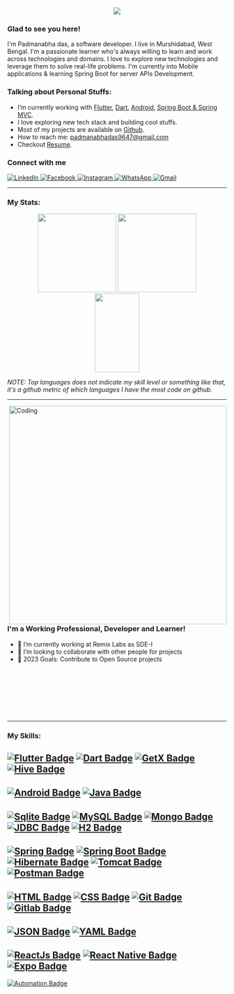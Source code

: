 <h1 align="center">
  <a href="https://git.io/typing-svg">
    <img src="https://readme-typing-svg.herokuapp.com/?lines=Hey,+Guys!;This+is+Padmanabha.;Nice+to+meet+you!;Have+a+great+day!;&center=true&size=35">
  </a>
</h1>

### Glad to see you here!

I'm Padmanabha das, a software developer. I live in Murshidabad, West Bengal. I'm a passionate learner who's always willing to learn and work across technologies and domains. I love to explore new technologies and leverage them to solve real-life problems. I'm currently into Mobile applications & learning Spring Boot for server APIs Development.

### Talking about Personal Stuffs:

- I’m currently working with [Flutter](https://flutter.dev/), [Dart](https://Dart.dev), [Android](https://www.android.com/), [Spring Boot & Spring MVC](https://spring.io/).
- I love exploring new tech stack and building cool stuffs.
- Most of my projects are available on [Github](https://github.com/chayan-1906/).
- How to reach me: padmanabhadas9647@gmail.com
- Checkout [Resume](https://github.com/chayan-1906/chayan-1906/blob/main/Padmanabha_Das_Resume.pdf).

###  Connect with me 

<p align="left">
<a href="https://www.linkedin.com/in/padmanabha-das-59bb2019b/" target="_blank">
<img alt="LinkedIn" src="https://img.shields.io/badge/linkedin%20-%230077B5.svg?&style=for-the-badge&logo=linkedin&logoColor=white"/>
</a>
</a>
<a href="https://www.facebook.com/padmanabha.das.94/">
<img alt="Facebook" src="https://img.shields.io/badge/Facebook-6379AD?style=for-the-badge&logo=Facebook&logoColor=white" />
</a>
<a href="https://www.instagram.com/pdas_1906/">
<img alt="Instagram" src="https://img.shields.io/badge/Instagram-E4405F?style=for-the-badge&logo=Instagram&logoColor=white" />
</a>
<a href="https://api.whatsapp.com/send?phone=+919647100133">
<img alt="WhatsApp" src="https://img.shields.io/badge/WhatsApp-4FCE5D?style=for-the-badge&logo=WhatsApp&logoColor=white" />
</a>
<a href="mailto:padmanabhadas9647@gmail.com">
<img alt="Gmail" src="https://img.shields.io/badge/Gmail-D14836?style=for-the-badge&logo=gmail&logoColor=white" />
</a>
</p>

---

### My Stats:

<p align="center">
<img height="180em" src="https://github-readme-stats.vercel.app/api?username=chayan-1906&show_icons=true&theme=github_dark&hide_border=true&date_format=M%20j%5B%2C%20Y%5D&&count_private=true&include_all_commits=true"/>
	
<img height="180em" src="https://github-readme-stats.vercel.app/api/top-langs/?username=chayan-1906&theme=github_dark&hide_border=true&date_format=M%20j%5B%2C%20Y%5D&hide=javascript,css&exclude_repo=KNN-Image-Classification&show_icons=true&hide_border=true&layout=compact&langs_count=8"/>

<img height="180em" src="https://github-readme-streak-stats.herokuapp.com/?user=chayan-1906&theme=react&background=0d1117&hide_border=true&date_format=M%20j%5B%2C%20Y%5D&count_private=true" width="45%" />

</p>

*NOTE: Top languages does not indicate my skill level or something like that, it's a github metric of which languages I have the most code on github.*

---
<img align="right" width="500" src="https://www.mygo.ge/uploads/blog/1584023795.jpg" alt="Coding">

### I'm a Working Professional, Developer and Learner!

- 🌱 I’m currently working at Remix Labs as SDE-I
- 👯 I’m looking to collaborate with other people for projects
- 🥅 2023 Goals: Contribute to Open Source projects
<br><br><br><br><br><br><br><br>
---

### My Skills:
  
[![Flutter Badge](https://img.shields.io/badge/-Flutter-47D1FC?style=flat-square&logo=Flutter&logoColor=white)](https://Flutter.dev/)
[![Dart Badge](https://img.shields.io/badge/-Dart-01589C?style=flat-square&logo=Dart&logoColor=white)](https://dart.dev/)
[![GetX Badge](https://img.shields.io/badge/-GetX-8913F3?style=flat-square&logo=GetX&logoColor=white)](https://pub.dev/packages/get)
[![Hive Badge](https://img.shields.io/badge/-Hive-1F6CD6?style=flat-square&logo=Hive&logoColor=white)](https://pub.dev/packages/hive)
---
[![Android Badge](https://img.shields.io/badge/Android-3CDA84?&style=for-the-badge&logo=android&logoColor=white)](https://www.android.com/)
[![Java Badge](https://img.shields.io/badge/Java-3A75AF?&style=for-the-badge&logo=java&logoColor=white)](https://www.java.com/en/)
---
[![Sqlite Badge](https://img.shields.io/badge/-SQLite-249AD4?style=flat-square&logo=sqlite&logoColor=white)](https://www.sqlite.org/)
[![MySQL Badge](https://img.shields.io/badge/-MySQL-015A84?style=flat-square&logo=MySQL&logoColor=white)](https://www.mysql.com/)
[![Mongo Badge](https://img.shields.io/badge/-MongoDB-02C359?style=flat-square&logo=MongoDB&logoColor=white)](https://www.mongodb.com/)
[![JDBC Badge](https://img.shields.io/badge/-JDBC-EA7869?style=flat-square&logo=JDBC&logoColor=white)](https://docs.oracle.com/javase/8/docs/technotes/guides/jdbc/)
[![H2 Badge](https://img.shields.io/badge/-H2-0000BA?style=flat-square&logo=H2DB&logoColor=white)](https://www.h2database.com/)
---
[![Spring Badge](https://img.shields.io/badge/-Spring-6CB52C?style=flat-square&logo=Spring&logoColor=white)](https://spring.io/)
[![Spring Boot Badge](https://img.shields.io/badge/-SpringBoot-6CB52C?style=flat-square&logo=SpringBoot&logoColor=white)](https://spring.io/)
[![Hibernate Badge](https://img.shields.io/badge/-Hibernate-58666B?style=flat-square&logo=Hibernate&logoColor=white)](https://hibernate.org/)
[![Tomcat Badge](https://img.shields.io/badge/-Tomcat-D2A41E?style=flat-square&logo=ApacheTomcat&logoColor=white)](https://tomcat.apache.org/)
[![Postman Badge](https://img.shields.io/badge/Postman-FE6C37?style=flat-square&logo=Postman&logoColor=white)](https://www.postman.com/)
---
[![HTML Badge](https://img.shields.io/badge/-HTML5-E54C21?style=flat-square&logo=HTML5&logoColor=white)](https://html.com/)
[![CSS Badge](https://img.shields.io/badge/-CSS3-2496ED?style=flat-square&logo=CSS3&logoColor=white)](https://developer.mozilla.org/en-US/docs/Web/CSS)
[![Git Badge](https://img.shields.io/badge/-Git-F05133?style=flat-square&logo=Git&logoColor=white)](https://git-scm.com/)
[![Gitlab Badge](https://img.shields.io/badge/-Gitlab-E24328?style=flat-square&logo=Gitlab&logoColor=white)](https://about.gitlab.com/)
---
[![JSON Badge](https://img.shields.io/badge/-JSON-A3A3A3?style=flat-square&logo=JSON&logoColor=white)](https://www.json.org/)
[![YAML Badge](https://img.shields.io/badge/-YAML-F7F7F7?style=flat-square&logo=YAML&logoColor=white)](https://yaml.org/)
---
[![ReactJs Badge](https://img.shields.io/badge/-react-EBECF0?style=flat-square&logo=react&logoColor=#3998B6)](https://www.react.org/)
[![React Native Badge](https://img.shields.io/badge/-reactnative-282C34?style=flat-square&logo=reactnative&logoColor=white)](http://ww1.reactnative.org/)
[![Expo Badge](https://img.shields.io/badge/-expo-23292D?style=flat-square&logo=expo&logoColor=#11181C)](https://github.com/expo/expo/blob/main/README.md)
---
[![Automation Badge](https://img.shields.io/badge/-Selenium-00A61B?style=flat-square&logo=Selenium&logoColor=white)](https://www.selenium.dev/)
